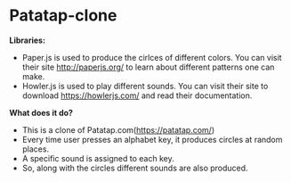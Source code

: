 # Patatap-clone

**Libraries:** 
* Paper.js is used to produce the cirlces of different colors. You can visit their site http://paperjs.org/ to learn about different patterns one can make.
* Howler.js is used to play different sounds. You can visit their site to download https://howlerjs.com/ and read their documentation.

**What does it do?**
* This is a clone of Patatap.com(https://patatap.com/)
* Every time user presses an alphabet key, it produces circles at random places.
* A specific sound is assigned to each key.
* So, along with the circles different sounds are also produced.
